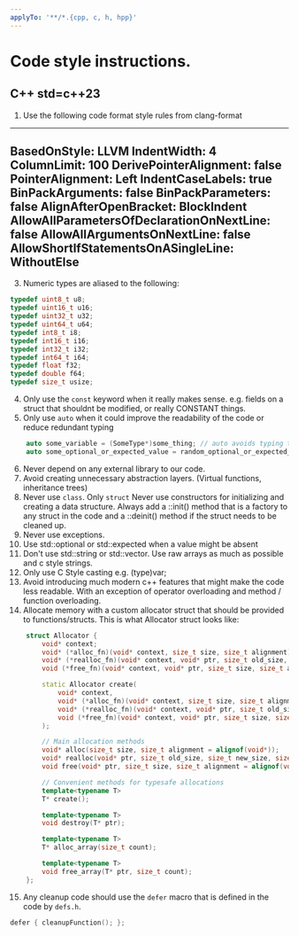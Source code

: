 ```yaml
---
applyTo: '**/*.{cpp, c, h, hpp}'
---
```


# Code style instructions.
## C++ std=c++23

1. Use the following code format style rules from clang-format

---
BasedOnStyle: LLVM
IndentWidth: 4
ColumnLimit: 100
DerivePointerAlignment: false
PointerAlignment: Left
IndentCaseLabels: true
BinPackArguments: false
BinPackParameters: false
AlignAfterOpenBracket: BlockIndent
AllowAllParametersOfDeclarationOnNextLine: false
AllowAllArgumentsOnNextLine: false
AllowShortIfStatementsOnASingleLine: WithoutElse
---

3. Numeric types are aliased to the following:

```cpp
typedef uint8_t u8;
typedef uint16_t u16;
typedef uint32_t u32;
typedef uint64_t u64;
typedef int8_t i8;
typedef int16_t i16;
typedef int32_t i32;
typedef int64_t i64;
typedef float f32;
typedef double f64;
typedef size_t usize;
```

4. Only use the `const` keyword when it really makes sense. e.g. fields on a struct that shouldnt be modified, or really CONSTANT things.
5. Only use `auto` when it could improve the readability of the code or reduce redundant typing
```cpp
    auto some_variable = (SomeType*)some_thing; // auto avoids typing the same type two times
    auto some_optional_or_expected_value = random_optional_or_expected_function(); // here it avoids manual typing of an annoying complex return type
```
6. Never depend on any external library to our code.
7. Avoid creating unnecessary abstraction layers. (Virtual functions, inheritance trees)
8. Never use `class`. Only `struct` Never use constructors for initializing and creating a data structure. Always add a ::init() method that is a factory to any struct in the code and a ::deinit() method if the struct needs to be cleaned up.
9. Never use exceptions.
10. Use std::optional or std::expected when a value might be absent
11. Don't use std::string or std::vector. Use raw arrays as much as possible and c style strings.
12. Only use C Style casting e.g. (type)var;
13. Avoid introducing much modern c++ features that might make the code less readable. With an exception of operator overloading and method / function overloading.
14. Allocate memory with a custom allocator struct that should be provided to functions/structs.
    This is what Allocator struct looks like:
```cpp
    struct Allocator {
        void* context;
        void* (*alloc_fn)(void* context, size_t size, size_t alignment);
        void* (*realloc_fn)(void* context, void* ptr, size_t old_size, size_t new_size, size_t alignment);
        void (*free_fn)(void* context, void* ptr, size_t size, size_t alignment);

        static Allocator create(
            void* context,
            void* (*alloc_fn)(void* context, size_t size, size_t alignment),
            void* (*realloc_fn)(void* context, void* ptr, size_t old_size, size_t new_size, size_t alignment),
            void (*free_fn)(void* context, void* ptr, size_t size, size_t alignment)
        );

        // Main allocation methods
        void* alloc(size_t size, size_t alignment = alignof(void*));
        void* realloc(void* ptr, size_t old_size, size_t new_size, size_t alignment = alignof(void*));
        void free(void* ptr, size_t size, size_t alignment = alignof(void*));

        // Convenient methods for typesafe allocations
        template<typename T>
        T* create();

        template<typename T>
        void destroy(T* ptr);

        template<typename T>
        T* alloc_array(size_t count);

        template<typename T>
        void free_array(T* ptr, size_t count);
    };
```

15. Any cleanup code should use the `defer` macro that is defined in the code by `defs.h`.
```cpp
defer { cleanupFunction(); };
```
